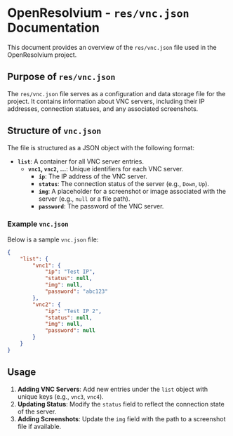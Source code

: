 # OpenResolvium - `res/vnc.json` Documentation

This document provides an overview of the `res/vnc.json` file used in the OpenResolvium project.

## Purpose of `res/vnc.json`

The `res/vnc.json` file serves as a configuration and data storage file for the project. It contains information about VNC servers, including their IP addresses, connection statuses, and any associated screenshots.

## Structure of `vnc.json`

The file is structured as a JSON object with the following format:

- **`list`**: A container for all VNC server entries.
    - **`vnc1`, `vnc2`, ...**: Unique identifiers for each VNC server.
        - **`ip`**: The IP address of the VNC server.
        - **`status`**: The connection status of the server (e.g., `Down`, `Up`).
        - **`img`**: A placeholder for a screenshot or image associated with the server (e.g., `null` or a file path).
        - **`password`**: The password of the VNC server.

### Example `vnc.json`

Below is a sample `vnc.json` file:

```json
{
    "list": {
        "vnc1": {
            "ip": "Test IP",
            "status": null,
            "img": null,
            "password": "abc123"
        },
        "vnc2": {
            "ip": "Test IP 2",
            "status": null,
            "img": null,
            "password": null
        }
    }
}
```

## Usage

1. **Adding VNC Servers**: Add new entries under the `list` object with unique keys (e.g., `vnc3`, `vnc4`).
2. **Updating Status**: Modify the `status` field to reflect the connection state of the server.
3. **Adding Screenshots**: Update the `img` field with the path to a screenshot file if available.